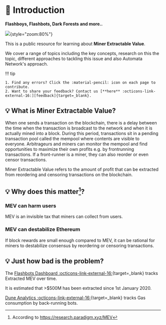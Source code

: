 # :beginner: Introduction

<!-- ![](/assets/mev_wiki.png) -->
**Flashboys, Flashbots, Dark Forests and more..**

![](../assets/mev_wiki.png){style="zoom:80%"}

This is a public resource for learning about **Miner Extractable Value**.

We cover a range of topics including the key concepts, research on this the topic, different approaches to tackling this issue and also Automata Network's approach.

!!! tip

    1. Find any errors? Click the :material-pencil: icon on each page to contribute.
    2. Want to share your feedback? Contact us [**here** :octicons-link-external-16:][feedback]{target=_blank}. 

## :bulb: What is Miner Extractable Value?
When one sends a transaction on the blockchain, there is a delay between the time when the transaction is broadcast to the network and when it is actually mined into a block. During this period, transactions sit in a pending transaction pool called the mempool where contents are visible to everyone. Arbitrageurs and miners can monitor the mempool and find opportunities to maximize their own profits e.g. by frontrunning transactions. If a front-runner is a miner, they can also reorder or even censor transactions.

Miner Extractable Value refers to the amount of profit that can be extracted from reordering and censoring transactions on the blockchain.

## :bulb: Why does this matter[^1]?

### MEV can harm users

MEV is an invisible tax that miners can collect from users.

### MEV can destabilize Ethereum

If block rewards are small enough compared to MEV, it can be rational for miners to destabilize consensus by reordering or censoring transactions.

## :bulb: Just how bad is the problem?

The [Flashbots Dashboard :octicons-link-external-16:][flashbot-dashboard]{target=_blank} tracks Extracted MEV over time.

It is estimated that >$500M has been extracted since 1st January 2020.

[Dune Analytics :octicons-link-external-16:][dune-analytics]{target=_blank} tracks Gas consumption by back-running bots. 

[flashbot-dashboard]: https://explore.flashbots.net
[dune-analytics]: https://duneanalytics.com/phabc/backrunning-bots-gas-consumption
[feedback]: https://us2.list-manage.com/survey?u=ffeae60ea2fcc1c9fe0f8ce40&id=8d7d318a72&attribution=false

[^1]: According to <https://research.paradigm.xyz/MEV>
